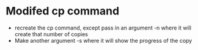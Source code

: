 # Modifed cp command
- recreate the cp command, except pass in an argument -n where it will create that number of copies
- Make another argument -s where it will show the progress of the copy
